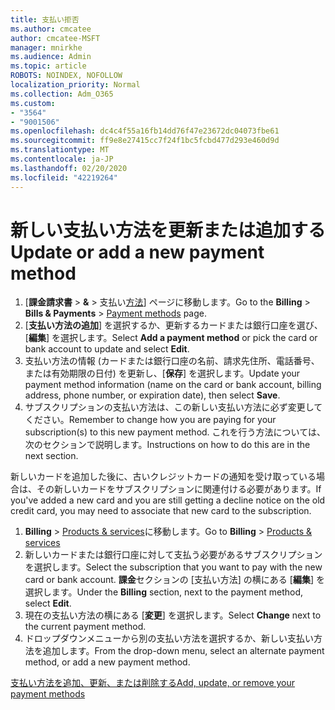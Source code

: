 ```yaml
---
title: 支払い拒否
ms.author: cmcatee
author: cmcatee-MSFT
manager: mnirkhe
ms.audience: Admin
ms.topic: article
ROBOTS: NOINDEX, NOFOLLOW
localization_priority: Normal
ms.collection: Adm_O365
ms.custom:
- "3564"
- "9001506"
ms.openlocfilehash: dc4c4f55a16fb14dd76f47e23672dc04073fbe61
ms.sourcegitcommit: ff9e8e27415cc7f24f1bc5fcbd477d293e460d9d
ms.translationtype: MT
ms.contentlocale: ja-JP
ms.lasthandoff: 02/20/2020
ms.locfileid: "42219264"
---
```

# <a name="update-or-add-a-new-payment-method"></a><span data-ttu-id="1a975-102">新しい支払い方法を更新または追加する</span><span class="sxs-lookup"><span data-stu-id="1a975-102">Update or add a new payment method</span></span>

1. <span data-ttu-id="1a975-103">[**課金請求書** > **&** > 支払い<a href="https://go.microsoft.com/fwlink/p/?linkid=2018806" target="_blank">方法</a>] ページに移動します。</span><span class="sxs-lookup"><span data-stu-id="1a975-103">Go to the **Billing** > **Bills & Payments** > <a href="https://go.microsoft.com/fwlink/p/?linkid=2018806" target="_blank">Payment methods</a> page.</span></span>
2. <span data-ttu-id="1a975-104">[**支払い方法の追加**] を選択するか、更新するカードまたは銀行口座を選び、[**編集**] を選択します。</span><span class="sxs-lookup"><span data-stu-id="1a975-104">Select **Add a payment method** or pick the card or bank account to update and select **Edit**.</span></span>
3. <span data-ttu-id="1a975-105">支払い方法の情報 (カードまたは銀行口座の名前、請求先住所、電話番号、または有効期限の日付) を更新し、[**保存**] を選択します。</span><span class="sxs-lookup"><span data-stu-id="1a975-105">Update your payment method information (name on the card or bank account, billing address, phone number, or expiration date), then select **Save**.</span></span>
4. <span data-ttu-id="1a975-106">サブスクリプションの支払い方法は、この新しい支払い方法に必ず変更してください。</span><span class="sxs-lookup"><span data-stu-id="1a975-106">Remember to change how you are paying for your subscription(s) to this new payment method.</span></span> <span data-ttu-id="1a975-107">これを行う方法については、次のセクションで説明します。</span><span class="sxs-lookup"><span data-stu-id="1a975-107">Instructions on how to do this are in the next section.</span></span>

<span data-ttu-id="1a975-108">新しいカードを追加した後に、古いクレジットカードの通知を受け取っている場合は、その新しいカードをサブスクリプションに関連付ける必要があります。</span><span class="sxs-lookup"><span data-stu-id="1a975-108">If you've added a new card and you are still getting a decline notice on the old credit card, you may need to associate that new card to the subscription.</span></span>

1. <span data-ttu-id="1a975-109">**Billing** > <a href="https://go.microsoft.com/fwlink/p/?linkid=842054" target="_blank">Products & services</a>に移動します。</span><span class="sxs-lookup"><span data-stu-id="1a975-109">Go to **Billing** > <a href="https://go.microsoft.com/fwlink/p/?linkid=842054" target="_blank">Products & services</a></span></span>
2. <span data-ttu-id="1a975-110">新しいカードまたは銀行口座に対して支払う必要があるサブスクリプションを選択します。</span><span class="sxs-lookup"><span data-stu-id="1a975-110">Select the subscription that you want to pay with the new card or bank account.</span></span> <span data-ttu-id="1a975-111">**課金**セクションの [支払い方法] の横にある [**編集**] を選択します。</span><span class="sxs-lookup"><span data-stu-id="1a975-111">Under the **Billing** section, next to the payment method, select **Edit**.</span></span>
3. <span data-ttu-id="1a975-112">現在の支払い方法の横にある [**変更**] を選択します。</span><span class="sxs-lookup"><span data-stu-id="1a975-112">Select **Change** next to the current payment method.</span></span>
4. <span data-ttu-id="1a975-113">ドロップダウンメニューから別の支払い方法を選択するか、新しい支払い方法を追加します。</span><span class="sxs-lookup"><span data-stu-id="1a975-113">From the drop-down menu, select an alternate payment method, or add a new payment method.</span></span>

[<span data-ttu-id="1a975-114">支払い方法を追加、更新、または削除する</span><span class="sxs-lookup"><span data-stu-id="1a975-114">Add, update, or remove your payment methods</span></span>](https://go.microsoft.com/fwlink/?linkid=2118133)